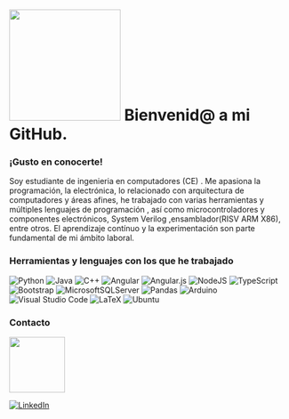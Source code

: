# <img src="https://media2.giphy.com/media/v1.Y2lkPTc5MGI3NjExM3IyZWs4aTV3YWx2Z3d1ODBpaWQ2eWtrczU0eTE1cHBhZWZ5NmZqMSZlcD12MV9pbnRlcm5hbF9naWZfYnlfaWQmY3Q9cw/yTFemEJxmeW2YLOT6p/giphy.gif" width="200"/> Bienvenid@ a  mi GitHub.
### ¡Gusto en conocerte!
Soy estudiante de ingenieria en computadores (CE) . Me apasiona la programación, la electrónica, lo relacionado con arquitectura de computadores y áreas afines, he trabajado con varias herramientas y múltiples lenguajes de programación , así como microcontroladores y componentes electrónicos, System Verilog ,ensamblador(RISV ARM X86), entre otros. El aprendizaje contínuo y la experimentación son parte fundamental de mi ámbito laboral.
### Herramientas y lenguajes con los que he trabajado
![Python](https://img.shields.io/badge/python-3670A0?style=for-the-badge&logo=python&logoColor=ffdd54)
![Java](https://img.shields.io/badge/java-%23ED8B00.svg?style=for-the-badge&logo=openjdk&logoColor=white)
![C++](https://img.shields.io/badge/c++-%2300599C.svg?style=for-the-badge&logo=c%2B%2B&logoColor=white)
![Angular](https://img.shields.io/badge/angular-%23DD0031.svg?style=for-the-badge&logo=angular&logoColor=white)
![Angular.js](https://img.shields.io/badge/angular.js-%23E23237.svg?style=for-the-badge&logo=angularjs&logoColor=white)
![NodeJS](https://img.shields.io/badge/node.js-6DA55F?style=for-the-badge&logo=node.js&logoColor=white)
![TypeScript](https://img.shields.io/badge/typescript-%23007ACC.svg?style=for-the-badge&logo=typescript&logoColor=white)
![Bootstrap](https://img.shields.io/badge/bootstrap-%238511FA.svg?style=for-the-badge&logo=bootstrap&logoColor=white)
![MicrosoftSQLServer](https://img.shields.io/badge/Microsoft%20SQL%20Server-CC2927?style=for-the-badge&logo=microsoft%20sql%20server&logoColor=white)
![Pandas](https://img.shields.io/badge/pandas-%23150458.svg?style=for-the-badge&logo=pandas&logoColor=white)
![Arduino](https://img.shields.io/badge/-Arduino-00979D?style=for-the-badge&logo=Arduino&logoColor=white)
![Visual Studio Code](https://img.shields.io/badge/Visual%20Studio%20Code-0078d7.svg?style=for-the-badge&logo=visual-studio-code&logoColor=white)
![LaTeX](https://img.shields.io/badge/latex-%23008080.svg?style=for-the-badge&logo=latex&logoColor=white)
![Ubuntu](https://img.shields.io/badge/Ubuntu-E95420?style=for-the-badge&logo=ubuntu&logoColor=white)

### Contacto
<img src="https://media4.giphy.com/media/v1.Y2lkPTc5MGI3NjExMXVnOTZieWsyNWQ4b2F5ZTA5bXdmbXJ5c25qMW9yNDFtcWFjM2s0MSZlcD12MV9pbnRlcm5hbF9naWZfYnlfaWQmY3Q9cw/ZRdyomzP2EnsnkBGJS/giphy.gif" width="100"/> 

[![LinkedIn](https://img.shields.io/badge/linkedin-%230077B5.svg?style=for-the-badge&logo=linkedin&logoColor=white)](https://www.linkedin.com/in/luis-alfredo-gonz%C3%A1lez-sanchez-860291280/)

<!--
**kronk99/kronk99** is a ✨ _special_ ✨ repository because its `README.md` (this file) appears on your GitHub profile.

Here are some ideas to get you started:

- 🔭 I’m currently working on ...
- 🌱 I’m currently learning ...
- 👯 I’m looking to collaborate on ...
- 🤔 I’m looking for help with ...
- 💬 Ask me about ...
- 📫 How to reach me: ...
- 😄 Pronouns: ...
- ⚡ Fun fact: ...
-->
